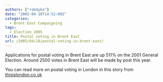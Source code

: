 ```yaml
---
authors: ["robdyke"]
date: "2005-04-18T14:52:00Z"
categories:
  - Brent East Campaigning
tags:
  - Election 2005
title: Postal voting in Brent East
url: /2005/04/18/postal-voting-in-brent-east/
---
```

Applications for postal voting in Brent East are up 511% on the 2001 General Election. Around 2500 votes in Brent East will be made by post this year.

You can read more on postal voting in London in this story from [thisislondon.co.uk](http://www.thisislondon.co.uk/news/articles/17945752)